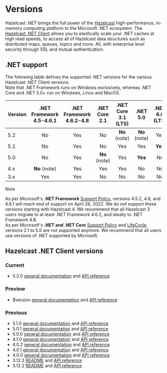 # Versions

Hazelcast .NET brings the full power of the [Hazelcast](https://hazelcast.com) high-performance, in-memory computing platform to the Microsoft .NET ecosystem. The [Hazelcast .NET Client](https://hazelcast.com/clients/dotnet/) allows you to elastically scale your .NET caches at high read speeds, to access all of Hazelcast data structures such as distributed maps, queues, topics and more. All, with enterprise level security through SSL and mutual authentication.

## .NET support

The following table defines the supported .NET versions for the various Hazelcast .NET Client versions.  
Note that .NET Framework runs on Windows exclusively, whereas .NET Core and .NET 5.0+ run on Windows, Linux and MacOS.

|Version|.NET Framework<br/>4.5-4.6.1|.NET Framework<br/>4.6.2-4.8|.NET Core<br/>2.1|.NET Core<br/>3.1 (LTS)|.NET<br/>5.0|.NET<br/>6.0 (LTS)|.NET<br/>7.0|
|-|:-:|:-:|:-:|:-:|:-:|:-:|:-:|
|5.2|No|Yes|No|**No** (note)|**No** (note)|Yes|**Yes**|
|5.1|No|Yes|No|Yes|Yes|**Yes**|No|
|5.0|No|Yes|**No** (note)|Yes|**Yes**|No|No|
|4.x|**No** (note)|Yes|Yes|Yes|No|No|No|
|3.x|Yes|Yes|No|No|No|No|No|

> [!NOTE]
> As per Microsoft's **.NET Framework** [Support Policy](https://docs.microsoft.com/en-us/lifecycle/products/microsoft-net-framework), versions 4.5.2, 4.6, and 4.6.1 will reach end of support on April 26, 2022. We do *not* support these versions starting with Hazelcast 4. We recommend that all Hazelcast 3 users migrate to at least .NET Framework 4.6.2, and ideally to .NET Framework 4.8.  
> As per Microsoft's **.NET and .NET Core** [Support Policy](https://docs.microsoft.com/en-us/lifecycle/products/microsoft-net-and-net-core) and [LifeCycle](https://dotnet.microsoft.com/en-us/platform/support/policy/dotnet-core), versions 2.1 to 5.0 are not supported anymore. We recommend that all users use versions of .NET supported by Microsoft.

## Hazelcast .NET Client versions

### Current

* <curdoc>5.2.0 [general documentation](xref:doc-index-5-2-0) and [API reference](xref:api-index-5-2-0)</curdoc>

### Preview

* <devdoc>$version [general documentation](dev/doc/index.md) and [API reference](dev/api/index.md)</devdoc>

### Previous

<prevdoc></prevdoc>
* 5.1.0 [general documentation](xref:doc-index-5-1-0) and [API reference](xref:api-index-5-1-0)
* 5.0.1 [general documentation](xref:doc-index-5-0-1) and [API reference](xref:api-index-5-0-1)
* 5.0.0 [general documentation](xref:doc-index-5-0-0) and [API reference](xref:api-index-5-0-0)
* 4.1.0 [general documentation](xref:doc-index-4-1-0) and [API reference](xref:api-index-4-1-0)
* 4.0.2 [general documentation](xref:doc-index-4-0-2) and [API reference](xref:api-index-4-0-2)
* 4.0.1 [general documentation](xref:doc-index-4-0-1) and [API reference](xref:api-index-4-0-1)
* 4.0.0 [general documentation](xref:doc-index-4-0-0) and [API reference](xref:api-index-4-0-0)
* 3.12.3 [README](xref:doc-index-3-12-3) and [API reference](xref:api-index-3-12-3)
* 3.12.2 [README](xref:doc-index-3-12-2) and [API reference](xref:api-index-3-12-2)
